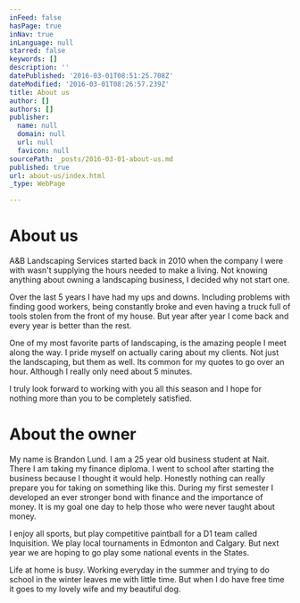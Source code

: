 ```yaml
---
inFeed: false
hasPage: true
inNav: true
inLanguage: null
starred: false
keywords: []
description: ''
datePublished: '2016-03-01T08:51:25.708Z'
dateModified: '2016-03-01T08:26:57.239Z'
title: About us
author: []
authors: []
publisher:
  name: null
  domain: null
  url: null
  favicon: null
sourcePath: _posts/2016-03-01-about-us.md
published: true
url: about-us/index.html
_type: WebPage

---
```

# About us

A&B Landscaping Services started back in 2010 when the company I were with wasn't supplying the hours needed to make a living. Not knowing anything about owning a landscaping business, I decided why not start one. 

Over the last 5 years I have had my ups and downs. Including problems with finding good workers, being constantly broke and even having a truck full of tools stolen from the front of my house. But year after year I come back and every year is better than the rest. 

One of my most favorite parts of landscaping, is the amazing people I meet along the way. I pride myself on actually caring about my clients. Not just the landscaping, but them as well. Its common for my quotes to go over an hour. Although I really only need about 5 minutes. 

I truly look forward to working with you all this season and I hope for nothing more than you to be completely satisfied. 

# About the owner

My name is Brandon Lund. I am a 25 year old business student at Nait. There I am taking my finance diploma. I went to school after starting the business because I thought it would help. Honestly nothing can really prepare you for taking on something like this. During my first semester I developed an ever stronger bond with finance and the importance of money. It is my goal one day to help those who were never taught about money. 

I enjoy all sports, but play competitive paintball for a D1 team called Inquisition. We play local tournaments in Edmonton and Calgary. But next year we are hoping to go play some national events in the States. 

Life at home is busy. Working everyday in the summer and trying to do school in the winter leaves me with little time. But when I do have free time it goes to my lovely wife and my beautiful dog.